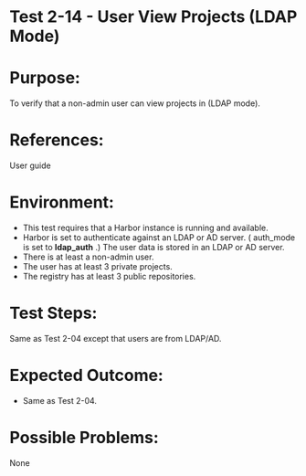 Test 2-14 - User View Projects (LDAP Mode)
=======

# Purpose:

To verify that a non-admin user can view projects in (LDAP mode).

# References:
User guide

# Environment:
* This test requires that a Harbor instance is running and available.
* Harbor is set to authenticate against an LDAP or AD server. ( auth_mode is set to **ldap_auth** .) The user data is stored in an LDAP or AD server.
* There is at least a non-admin user.
* The user has at least 3 private projects.
* The registry has at least 3 public repositories.

# Test Steps:

Same as Test 2-04 except that users are from LDAP/AD.

# Expected Outcome:
* Same as Test 2-04.

# Possible Problems:
None
